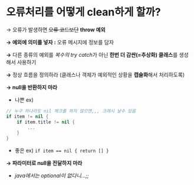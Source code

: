 # 오류처리를 어떻게 clean하게 할까?

→ 오류가 발생하면 ~~오류 코드보단~~ **throw 예외**

**→ 예외에 의미를 넣자 :** 오류 메시지에 정보를 담자

**→** 다른 종류의 예외를 *복수의 try catch*가 아닌 **한번 더 감싼(=추상화) 클래스**를 생성해서 사용하기

**→** 정상 흐름을 정의하라 (클래스나 객체가 예외적인 상황을 **캡슐화**해서 처리하도록)

**→ null을 반환하지 마라** 

- 나쁜 ex)

```swift
// 누구 하나라도 nil 체크를 하지 않으면,,, 크래시 날수 있음 
if item != nil { 
	if item.title != nil {
		...
	} 
}
```

- 좋은 ex) `if item == nil { return [] }`

**→ 파라미터로 null을 전달하지 마라** 

- *java에서는 optional이 없다니...;;*